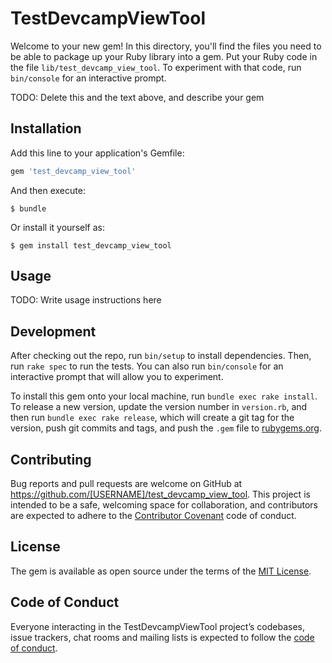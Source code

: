 # TestDevcampViewTool

Welcome to your new gem! In this directory, you'll find the files you need to be able to package up your Ruby library into a gem. Put your Ruby code in the file `lib/test_devcamp_view_tool`. To experiment with that code, run `bin/console` for an interactive prompt.

TODO: Delete this and the text above, and describe your gem

## Installation

Add this line to your application's Gemfile:

```ruby
gem 'test_devcamp_view_tool'
```

And then execute:

    $ bundle

Or install it yourself as:

    $ gem install test_devcamp_view_tool

## Usage

TODO: Write usage instructions here

## Development

After checking out the repo, run `bin/setup` to install dependencies. Then, run `rake spec` to run the tests. You can also run `bin/console` for an interactive prompt that will allow you to experiment.

To install this gem onto your local machine, run `bundle exec rake install`. To release a new version, update the version number in `version.rb`, and then run `bundle exec rake release`, which will create a git tag for the version, push git commits and tags, and push the `.gem` file to [rubygems.org](https://rubygems.org).

## Contributing

Bug reports and pull requests are welcome on GitHub at https://github.com/[USERNAME]/test_devcamp_view_tool. This project is intended to be a safe, welcoming space for collaboration, and contributors are expected to adhere to the [Contributor Covenant](http://contributor-covenant.org) code of conduct.

## License

The gem is available as open source under the terms of the [MIT License](https://opensource.org/licenses/MIT).

## Code of Conduct

Everyone interacting in the TestDevcampViewTool project’s codebases, issue trackers, chat rooms and mailing lists is expected to follow the [code of conduct](https://github.com/[USERNAME]/test_devcamp_view_tool/blob/master/CODE_OF_CONDUCT.md).

